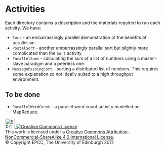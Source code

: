 # Activities

Each directory contains a description and the materials required to run each activity. We have:

* `Sort` - an embarrassingly parallel demonstration of the benefits of parallelism.
* `PostalSort` - another embarrassingly parallel sort but slightly more complicated than the `Sort` activity.
* `ParallelSums` - calculating the sum of a list of numbers using a master-slave paradigm and a peerless one.
* `MessagePassingSort` - sorting a distributed list of numbers. This requires some explanation so not ideally
   suited to a high throughput environment.

## To be done

* `ParallelWordCount` - a parallel word count activity modelled on MapReduce.
 
<!-- Licensing and copyright stuff below -->
<a href="http://www.epcc.ed.ac.uk">
<img alt="EPCC logo" src="https://www.epcc.ed.ac.uk/sites/all/themes/epcc/images/epcc-logo.png" height="31"/>
</a>
<a rel="license" href="http://creativecommons.org/licenses/by-nc-sa/4.0/">
<img alt="Creative Commons License" style="border-width:0"
     src="https://i.creativecommons.org/l/by-nc-sa/4.0/88x31.png" />
</a><br />
This work is licensed under a <a rel="license" href="http://creativecommons.org/licenses/by-nc-sa/4.0/">
Creative Commons Attribution-NonCommercial-ShareAlike 4.0 International License</a>.<br/>
&copy; Copyright EPCC, The University of Edinburgh 2017.

